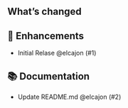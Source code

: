 ## What’s changed

## 🚀 Enhancements

- Initial Relase @elcajon (#1)

## 📚 Documentation

- Update README.md @elcajon (#2)
